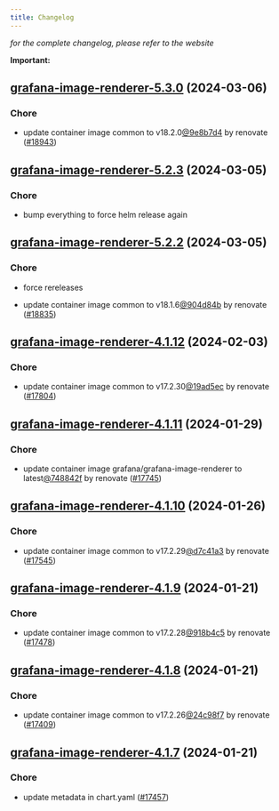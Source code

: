 ```yaml
---
title: Changelog
---
```



*for the complete changelog, please refer to the website*

**Important:**


## [grafana-image-renderer-5.3.0](https://github.com/truecharts/charts/compare/grafana-image-renderer-5.2.3...grafana-image-renderer-5.3.0) (2024-03-06)

### Chore



- update container image common to v18.2.0[@9e8b7d4](https://github.com/9e8b7d4) by renovate ([#18943](https://github.com/truecharts/charts/issues/18943))


## [grafana-image-renderer-5.2.3](https://github.com/truecharts/charts/compare/grafana-image-renderer-5.2.2...grafana-image-renderer-5.2.3) (2024-03-05)

### Chore



- bump everything to force helm release again


## [grafana-image-renderer-5.2.2](https://github.com/truecharts/charts/compare/grafana-image-renderer-5.2.0...grafana-image-renderer-5.2.2) (2024-03-05)

### Chore



- force rereleases

- update container image common to v18.1.6[@904d84b](https://github.com/904d84b) by renovate ([#18835](https://github.com/truecharts/charts/issues/18835))











## [grafana-image-renderer-4.1.12](https://github.com/truecharts/charts/compare/grafana-image-renderer-4.1.11...grafana-image-renderer-4.1.12) (2024-02-03)

### Chore



- update container image common to v17.2.30[@19ad5ec](https://github.com/19ad5ec) by renovate ([#17804](https://github.com/truecharts/charts/issues/17804))


## [grafana-image-renderer-4.1.11](https://github.com/truecharts/charts/compare/grafana-image-renderer-4.1.10...grafana-image-renderer-4.1.11) (2024-01-29)

### Chore



- update container image grafana/grafana-image-renderer to latest[@748842f](https://github.com/748842f) by renovate ([#17745](https://github.com/truecharts/charts/issues/17745))


## [grafana-image-renderer-4.1.10](https://github.com/truecharts/charts/compare/grafana-image-renderer-4.1.9...grafana-image-renderer-4.1.10) (2024-01-26)

### Chore



- update container image common to v17.2.29[@d7c41a3](https://github.com/d7c41a3) by renovate ([#17545](https://github.com/truecharts/charts/issues/17545))


## [grafana-image-renderer-4.1.9](https://github.com/truecharts/charts/compare/grafana-image-renderer-4.1.8...grafana-image-renderer-4.1.9) (2024-01-21)

### Chore



- update container image common to v17.2.28[@918b4c5](https://github.com/918b4c5) by renovate ([#17478](https://github.com/truecharts/charts/issues/17478))


## [grafana-image-renderer-4.1.8](https://github.com/truecharts/charts/compare/grafana-image-renderer-4.1.7...grafana-image-renderer-4.1.8) (2024-01-21)

### Chore



- update container image common to v17.2.26[@24c98f7](https://github.com/24c98f7) by renovate ([#17409](https://github.com/truecharts/charts/issues/17409))


## [grafana-image-renderer-4.1.7](https://github.com/truecharts/charts/compare/grafana-image-renderer-4.1.6...grafana-image-renderer-4.1.7) (2024-01-21)

### Chore



- update metadata in chart.yaml ([#17457](https://github.com/truecharts/charts/issues/17457))